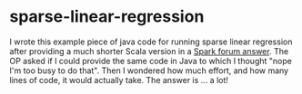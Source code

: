 # sparse-linear-regression
I wrote this example piece of java code for running sparse linear regression after providing a much shorter Scala version in a [Spark forum answer](http://apache-spark-user-list.1001560.n3.nabble.com/mLIb-solving-linear-regression-with-sparse-inputs-td28006.html). The OP asked if I could provide the same code in Java to which I thought "nope I'm too busy to do that". Then I wondered how much effort, and how many lines of code, it would actually take. The answer is ... a lot!
